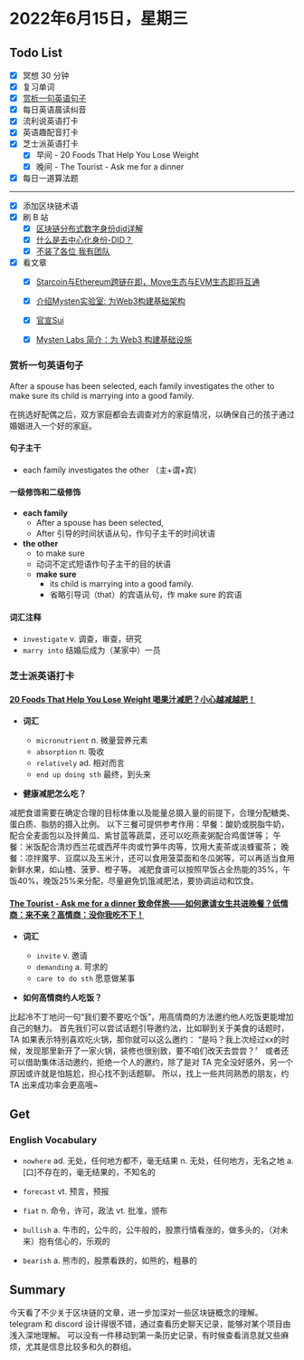 # 2022年6月15日，星期三

## Todo List

- [x] 冥想 30 分钟
- [x] 复习单词
- [x] [赏析一句英语句子](#赏析一句英语句子)
- [x] 每日英语晨读纠音
- [x] 流利说英语打卡
- [x] 英语趣配音打卡
- [x] 芝士派英语打卡
  - [x] 早间 - 20 Foods That Help You Lose Weight
  - [x] 晚间 - The Tourist - Ask me for a dinner
- [x] 每日一道算法题
--------
- [x] 添加区块链术语
- [x] 刷 B 站
  - [x] [区块链分布式数字身份did详解](https://b23.tv/2fChJ3c)
  - [x] [什么是去中心化身份-DID？](https://b23.tv/fVdufvB)
  - [x] [不装了各位 我有团队](https://b23.tv/fo3C90x)
- [x] 看文章
  - [x] [Starcoin与Ethereum跨链在即，Move生态与EVM生态即将互通](https://medium.com/@StarcoinZH/starcoin%E4%B8%8Eethereum%E8%B7%A8%E9%93%BE%E5%9C%A8%E5%8D%B3-move%E7%94%9F%E6%80%81%E4%B8%8Eevm%E7%94%9F%E6%80%81%E5%8D%B3%E5%B0%86%E4%BA%92%E9%80%9A-5e565ecdcae2)
  - [x] [介绍Mysten实验室: 为Web3构建基础架构](https://medium.com/@hello_crypto/%E4%BB%8B%E7%BB%8Dmysten%E5%AE%9E%E9%AA%8C%E5%AE%A4-%E4%B8%BAweb3%E6%9E%84%E5%BB%BA%E5%9F%BA%E7%A1%80%E6%9E%B6%E6%9E%84-d9fa23cde96a)
  - [x] [官宣Sui](https://medium.com/@jiangchenghua8/%E5%AE%98%E5%AE%A3sui-3edda80b3686)
  - [x] [Mysten Labs 简介：为 Web3 构建基础设施](https://medium.com/@jiangchenghua8/mysten-labs-%E7%AE%80%E4%BB%8B-%E4%B8%BA-web3-%E6%9E%84%E5%BB%BA%E5%9F%BA%E7%A1%80%E8%AE%BE%E6%96%BD-34b601c0aa40)


### 赏析一句英语句子

After a spouse has been selected, each family investigates the other to make sure its child is marrying into a good family.

在挑选好配偶之后，双方家庭都会去调查对方的家庭情况，以确保自己的孩子通过婚姻进入一个好的家庭。

#### 句子主干

- each family investigates the other （主+谓+宾）

#### 一级修饰和二级修饰

- **each family**
  - After a spouse has been selected,
  - After 引导的时间状语从句，作句子主干的时间状语
- **the other**
  - to make sure
  - 动词不定式短语作句子主干的目的状语
  - **make sure**
    - its child is marrying into a good family.
    - 省略引导词（that）的宾语从句，作 make sure 的宾语

#### 词汇注释

- `investigate` v. 调查，审查，研究
- `marry into` 结婚后成为（某家中）一员

### 芝士派英语打卡

#### [20 Foods That Help You Lose Weight 喝果汁减肥？小心越减越肥！](https://reading.baicizhan.com/h5/listen-movie.html?id=739&wxapp=mint_danni_ear#/home)

- **词汇**

  - `micronutrient` n. 微量营养元素
  - `absorption` n. 吸收
  - `relatively` ad. 相对而言
  - `end up doing sth` 最终，到头来

- **健康减肥怎么吃？**

减肥食谱需要在确定合理的目标体重以及能量总摄入量的前提下，合理分配糖类、蛋白质、脂肪的摄入比例。
以下三餐可提供参考作用：早餐：酸奶或脱脂牛奶，配合全麦面包以及拌黄瓜、紫甘蓝等蔬菜，还可以吃燕麦粥配合鸡蛋饼等；
午餐：米饭配合清炒西兰花或西芹牛肉或竹笋牛肉等，饮用大麦茶或淡蜂蜜茶；
晚餐：凉拌魔芋、豆腐以及玉米汁，还可以食用菠菜面和冬瓜粥等，可以再适当食用新鲜水果，如山楂、菠萝、橙子等。
减肥食谱可以按照早饭占全热能的35%，午饭40%，晚饭25%来分配，尽量避免饥饿减肥法，要协调运动和饮食。

#### [The Tourist - Ask me for a dinner 致命伴旅——如何邀请女生共进晚餐？低情商：来不来？高情商：没你我吃不下！](http://reading.baicizhan.com/h5/listen-movie.html?id=740&wxapp=mint_danni_ear#/home)

- **词汇**

  - `invite` v. 邀请
  - `demanding` a. 苛求的
  - `care to do sth` 愿意做某事

- **如何高情商约人吃饭？**

比起冷不丁地问一句“我们要不要吃个饭”，用高情商的方法邀约他人吃饭更能增加自己的魅力。
首先我们可以尝试话题引导邀约法，比如聊到关于美食的话题时，TA 如果表示特别喜欢吃火锅，那你就可以这么邀约：
“是吗？我上次经过xx的时候，发现那里新开了一家火锅，装修也很别致，要不咱们改天去尝尝？〞
或者还可以借助集体活动邀约，拒绝一个人的邀约，除了是对 TA 完全没好感外，另一个原因或许就是怕尴尬，担心找不到话题聊。
所以，找上一些共同熟悉的朋友，约 TA 出来成功率会更高哦~

## Get

### English Vocabulary

- `nowhere` ad. 无处，任何地方都不，毫无结果 n. 无处，任何地方，无名之地 a. [口]不存在的，毫无结果的，不知名的

- `forecast` vt. 预言，预报

- `fiat` n. 命令，许可，政法 vt. 批准，颁布

- `bullish` a. 牛市的，公牛的，公牛般的，股票行情看涨的，做多头的，（对未来）抱有信心的，乐观的

- `bearish` a. 熊市的，股票看跌的，如熊的，粗暴的

## Summary

今天看了不少关于区块链的文章，进一步加深对一些区块链概念的理解。
telegram 和 discord 设计得很不错，通过查看历史聊天记录，能够对某个项目由浅入深地理解。
可以没有一件移动到第一条历史记录，有时候查看消息就又些麻烦，尤其是信息比较多和久的群组。
